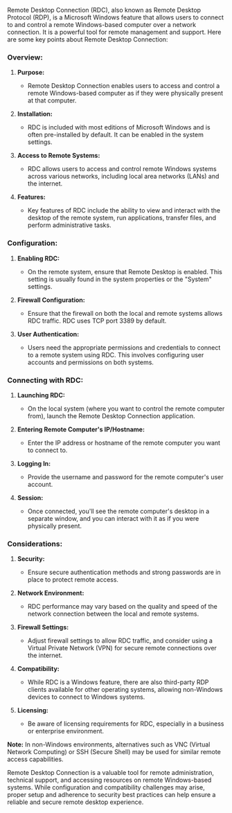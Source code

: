 Remote Desktop Connection (RDC), also known as Remote Desktop Protocol (RDP), is a Microsoft Windows feature that allows users to connect to and control a remote Windows-based computer over a network connection. It is a powerful tool for remote management and support. Here are some key points about Remote Desktop Connection:

### Overview:

1. **Purpose:**
   - Remote Desktop Connection enables users to access and control a remote Windows-based computer as if they were physically present at that computer.

2. **Installation:**
   - RDC is included with most editions of Microsoft Windows and is often pre-installed by default. It can be enabled in the system settings.

3. **Access to Remote Systems:**
   - RDC allows users to access and control remote Windows systems across various networks, including local area networks (LANs) and the internet.

4. **Features:**
   - Key features of RDC include the ability to view and interact with the desktop of the remote system, run applications, transfer files, and perform administrative tasks.

### Configuration:

1. **Enabling RDC:**
   - On the remote system, ensure that Remote Desktop is enabled. This setting is usually found in the system properties or the "System" settings.

2. **Firewall Configuration:**
   - Ensure that the firewall on both the local and remote systems allows RDC traffic. RDC uses TCP port 3389 by default.

3. **User Authentication:**
   - Users need the appropriate permissions and credentials to connect to a remote system using RDC. This involves configuring user accounts and permissions on both systems.

### Connecting with RDC:

1. **Launching RDC:**
   - On the local system (where you want to control the remote computer from), launch the Remote Desktop Connection application.

2. **Entering Remote Computer's IP/Hostname:**
   - Enter the IP address or hostname of the remote computer you want to connect to.

3. **Logging In:**
   - Provide the username and password for the remote computer's user account.

4. **Session:**
   - Once connected, you'll see the remote computer's desktop in a separate window, and you can interact with it as if you were physically present.

### Considerations:

1. **Security:**
   - Ensure secure authentication methods and strong passwords are in place to protect remote access.

2. **Network Environment:**
   - RDC performance may vary based on the quality and speed of the network connection between the local and remote systems.

3. **Firewall Settings:**
   - Adjust firewall settings to allow RDC traffic, and consider using a Virtual Private Network (VPN) for secure remote connections over the internet.

4. **Compatibility:**
   - While RDC is a Windows feature, there are also third-party RDP clients available for other operating systems, allowing non-Windows devices to connect to Windows systems.

5. **Licensing:**
   - Be aware of licensing requirements for RDC, especially in a business or enterprise environment.

**Note:** In non-Windows environments, alternatives such as VNC (Virtual Network Computing) or SSH (Secure Shell) may be used for similar remote access capabilities.

Remote Desktop Connection is a valuable tool for remote administration, technical support, and accessing resources on remote Windows-based systems. While configuration and compatibility challenges may arise, proper setup and adherence to security best practices can help ensure a reliable and secure remote desktop experience.
